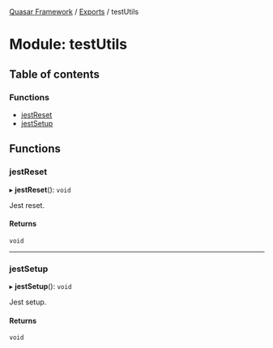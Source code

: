 [Quasar Framework](../index.md) / [Exports](../modules.md) / testUtils

# Module: testUtils

## Table of contents

### Functions

- [jestReset](testUtils.md#jestreset)
- [jestSetup](testUtils.md#jestsetup)

## Functions

### jestReset

▸ **jestReset**(): `void`

Jest reset.

#### Returns

`void`

___

### jestSetup

▸ **jestSetup**(): `void`

Jest setup.

#### Returns

`void`
